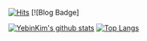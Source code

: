 
<!--
**leeseulbi0724/leeseulbi0724** is a ✨ _special_ ✨ repository because its `README.md` (this file) appears on your GitHub profile.

Here are some ideas to get you started:

- 🔭 I’m currently working on ...
- 🌱 I’m currently learning ...
- 👯 I’m looking to collaborate on ...
- 🤔 I’m looking for help with ...
- 💬 Ask me about ...
- 📫 How to reach me: ...
- 😄 Pronouns: ...
- ⚡ Fun fact: ...
-->

[![Hits](https://hits.seeyoufarm.com/api/count/incr/badge.svg?url=https%3A%2F%2Fgithub.com%2Fleeseulbi0724&count_bg=%23EDDB83&title_bg=%23F7A7B7&icon=smugmug.svg&icon_color=%23E7E7E7&title=WELOCME&edge_flat=false)](https://hits.seeyoufarm.com)
[![Blog Badge]

[![YebinKim's github stats](https://github-readme-stats.vercel.app/api?username=leeseulbi0724&count_private=true&custom_title=Seulbi's&nbsp;github&nbsp;&bg_color=110,F7A7B7,EDDB83&title_color=fff&text_color=fff)](https://github.com/anuraghazra/github-readme-stats)
[![Top Langs](https://github-readme-stats.vercel.app/api/top-langs/?username=leeseulbi0724&layout=compact&custom_title=My&nbsp;Language&nbsp;&bg_color=30,F7A7B7,EDDB83&title_color=fff&text_color=fff)](https://github.com/anuraghazra/github-readme-stats)
